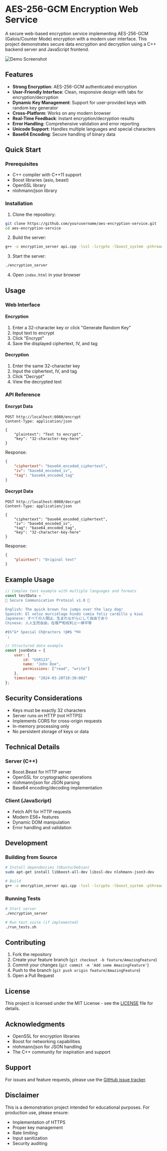 # AES-256-GCM Encryption Web Service

A secure web-based encryption service implementing AES-256-GCM (Galois/Counter Mode) encryption with a modern user interface. This project demonstrates secure data encryption and decryption using a C++ backend server and JavaScript frontend.

![Demo Screenshot](demo.png)

## Features

- **Strong Encryption**: AES-256-GCM authenticated encryption
- **User-Friendly Interface**: Clean, responsive design with tabs for encryption/decryption
- **Dynamic Key Management**: Support for user-provided keys with random key generator
- **Cross-Platform**: Works on any modern browser
- **Real-Time Feedback**: Instant encryption/decryption results
- **Error Handling**: Comprehensive validation and error reporting
- **Unicode Support**: Handles multiple languages and special characters
- **Base64 Encoding**: Secure handling of binary data

## Quick Start

### Prerequisites
- C++ compiler with C++11 support
- Boost libraries (asio, beast)
- OpenSSL library
- nlohmann/json library

### Installation

1. Clone the repository:
```bash
git clone https://github.com/yourusername/aes-encryption-service.git
cd aes-encryption-service
```

2. Build the server:
```bash
g++ -o encryption_server api.cpp -lssl -lcrypto -lboost_system -pthread
```

3. Start the server:
```bash
./encryption_server
```

4. Open `index.html` in your browser

## Usage

### Web Interface

#### Encryption
1. Enter a 32-character key or click "Generate Random Key"
2. Input text to encrypt
3. Click "Encrypt"
4. Save the displayed ciphertext, IV, and tag

#### Decryption
1. Enter the same 32-character key
2. Input the ciphertext, IV, and tag
3. Click "Decrypt"
4. View the decrypted text

### API Reference

#### Encrypt Data
```http
POST http://localhost:8080/encrypt
Content-Type: application/json

{
    "plaintext": "Text to encrypt",
    "key": "32-character-key-here"
}
```

Response:
```json
{
    "ciphertext": "base64_encoded_ciphertext",
    "iv": "base64_encoded_iv",
    "tag": "base64_encoded_tag"
}
```

#### Decrypt Data
```http
POST http://localhost:8080/decrypt
Content-Type: application/json

{
    "ciphertext": "base64_encoded_ciphertext",
    "iv": "base64_encoded_iv",
    "tag": "base64_encoded_tag",
    "key": "32-character-key-here"
}
```

Response:
```json
{
    "plaintext": "Original text"
}
```

## Example Usage

```javascript
// Complex text example with multiple languages and formats
const testData = `
🌟 Secure Communication Protocol v1.0 🌟

English: The quick brown fox jumps over the lazy dog!
Spanish: El veloz murciélago hindú comía feliz cardillo y kiwi
Japanese: すべての人間は、生まれながらにして自由であり
Chinese: 人人生而自由，在尊严和权利上一律平等

#$%^&* Special Ch@racters !@#$ ™®©
`;

// Structured data example
const jsonData = {
    user: {
        id: "USR123",
        name: "John Doe",
        permissions: ["read", "write"]
    },
    timestamp: "2024-03-20T10:30:00Z"
};
```

## Security Considerations

- Keys must be exactly 32 characters
- Server runs on HTTP (not HTTPS)
- Implements CORS for cross-origin requests
- In-memory processing only
- No persistent storage of keys or data

## Technical Details

### Server (C++)
- Boost.Beast for HTTP server
- OpenSSL for cryptographic operations
- nlohmann/json for JSON parsing
- Base64 encoding/decoding implementation

### Client (JavaScript)
- Fetch API for HTTP requests
- Modern ES6+ features
- Dynamic DOM manipulation
- Error handling and validation

## Development

### Building from Source

```bash
# Install dependencies (Ubuntu/Debian)
sudo apt-get install libboost-all-dev libssl-dev nlohmann-json3-dev

# Build
g++ -o encryption_server api.cpp -lssl -lcrypto -lboost_system -pthread
```

### Running Tests

```bash
# Start server
./encryption_server

# Run test suite (if implemented)
./run_tests.sh
```

## Contributing

1. Fork the repository
2. Create your feature branch (`git checkout -b feature/AmazingFeature`)
3. Commit your changes (`git commit -m 'Add some AmazingFeature'`)
4. Push to the branch (`git push origin feature/AmazingFeature`)
5. Open a Pull Request

## License

This project is licensed under the MIT License - see the [LICENSE](LICENSE) file for details.

## Acknowledgments

- OpenSSL for encryption libraries
- Boost for networking capabilities
- nlohmann/json for JSON handling
- The C++ community for inspiration and support

## Support

For issues and feature requests, please use the [GitHub issue tracker](https://github.com/yourusername/aes-encryption-service/issues).

## Disclaimer

This is a demonstration project intended for educational purposes. For production use, please ensure:
- Implementation of HTTPS
- Proper key management
- Rate limiting
- Input sanitization
- Security auditing
